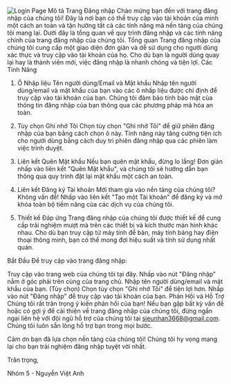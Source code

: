 ![Login Page](https://imgur.com/gallery/q3lL1cE)
Mô tả Trang Đăng nhập
Chào mừng bạn đến với trang đăng nhập của chúng tôi! Đây là nơi bạn có thể truy cập vào tài khoản của mình một cách an toàn và tận hưởng tất cả các tính năng mà nền tảng của chúng tôi mang lại. Dưới đây là tổng quan về quy trình đăng nhập và các tính năng chính của trang đăng nhập của chúng tôi.
Tổng quan
Trang đăng nhập của chúng tôi cung cấp một giao diện đơn giản và dễ sử dụng cho người dùng xác thực và truy cập vào tài khoản của họ. Cho dù bạn là người dùng quay lại hay là thành viên mới, việc đăng nhập là nhanh chóng và tiện lợi.
Các Tính Năng
1. Ô Nhập liệu Tên người dùng/Email và Mật khẩu
Nhập tên người dùng/email và mật khẩu của bạn vào các ô nhấp liệu được chỉ định để truy cập vào tài khoản của bạn. Chúng tôi đảm bảo tính bảo mật của thông tin đăng nhập của bạn thông qua các phương pháp mã hóa an toàn.
2. Tùy chọn Ghi nhớ Tôi
Chọn tùy chọn "Ghi nhớ Tôi" để giữ phiên đăng nhập của bạn bằng cách chọn ô này. Tính năng này tăng cường tiện ích cho người dùng bằng cách duy trì phiên đăng nhập qua các phiên làm việc trình duyệt.

3. Liên kết Quên Mật khẩu
Nếu bạn quên mật khẩu, đừng lo lắng! Đơn giản nhấp vào liên kết "Quên Mật khẩu", và chúng tôi sẽ hướng dẫn bạn thông qua quy trình đặt lại mật khẩu một cách an toàn.

4. Liên kết Đăng ký Tài khoản
Mới tham gia vào nền tảng của chúng tôi? Không vấn đề! Nhấp vào liên kết "Tạo một Tài khoản" để đăng ký và mở khóa toàn bộ tiềm năng của các dịch vụ của chúng tôi.

5. Thiết kế Đáp ứng
Trang đăng nhập của chúng tôi được thiết kế để cung cấp trải nghiệm mượt mà trên các thiết bị và kích thước màn hình khác nhau. Cho dù bạn truy cập từ máy tính để bàn, máy tính bảng hay điện thoại thông minh, bạn có thể mong đợi hiệu suất và tính sử dụng nhất quán.

Bắt Đầu
Để truy cập vào trang đăng nhập:

Truy cập vào trang web của chúng tôi tại đây.
Nhấp vào nút "Đăng nhập" nằm ở góc phải trên cùng của trang chủ.
Nhập tên người dùng/email và mật khẩu của bạn.
(Tùy chọn) Chọn tùy chọn "Ghi nhớ Tôi" để tiện lợi hơn.
Nhấp vào nút "Đăng nhập" để truy cập vào tài khoản của bạn.
Phản Hồi và Hỗ Trợ
Chúng tôi rất trân trọng ý kiến phản hồi của bạn! Nếu bạn gặp bất kỳ vấn đề hoặc có gợi ý để cải thiện về trang đăng nhập của chúng tôi, đừng ngần ngại liên hệ với đội ngũ hỗ trợ của chúng tôi tại sieunhan3668@gmail.com. Chúng tôi luôn sẵn lòng hỗ trợ bạn trong mọi bước.

Cảm ơn bạn đã lựa chọn nền tảng của chúng tôi! Chúng tôi hy vọng mang lại cho bạn trải nghiệm đăng nhập tuyệt vời nhất.

Trân trọng,

Nhóm 5 - Nguyễn Việt Anh

